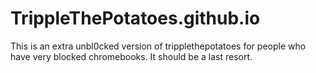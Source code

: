 # TrippleThePotatoes.github.io
This is an extra unbl0cked version of tripplethepotatoes for people who have very blocked chromebooks. It should be a last resort.
